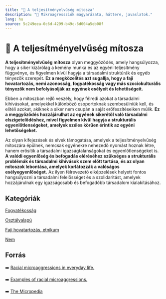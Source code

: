 ```yaml
---
title: "🚫 A teljesítményelvűség mítosza"
description: "🚫 Mikroagressziók magyarázata, háttere, javaslatok."
lang: hu
source: 5c249eea-0c6d-4299-b49c-6d004a5eb08f
---
```


<div class="wiki-content agression-title">

# 🚫 A teljesítményelvűség mítosza

**A teljesítményelvűség mítosza** olyan meggyőződés, amely hangsúlyozza, hogy a siker kizárólag a kemény munka és az egyéni teljesítmény függvénye, és figyelmen kívül hagyja a társadalmi struktúrák és egyéb tényezők szerepét. **Ez a megközelítés azt sugallja, hogy a faji hovatartozás, nemi azonosság, fogyatékosság vagy más szociokulturális tényezők nem befolyásolják az egyének esélyeit és lehetőségeit.**

Ebben a mítoszban rejlő veszély, hogy félredi azokat a társadalmi kihívásokat, amelyekkel különböző csoportoknak szembesülniük kell, és elítéli azokat, akiknek a siker nem csupán a saját erőfeszítéseiken múlik. **Ez a meggyőződés hozzájárulhat az egyének sikerétől való társadalmi elszigetelődéshez, mivel figyelmen kívül hagyja a strukturális egyenlőtlenségeket, amelyek széles körűen érintik az egyéni lehetőségeket.**

Az olyan kifejezések és elvek támogatása, amelyek a teljesítményelvűség mítoszára épülnek, nemcsak egyénekre nehezedő nyomást hoznak létre, hanem erősítik a társadalmi igazságtalanságokat és egyenlőtlenségeket is. **A valódi egyenlőség és befogadás eléréséhez szükséges a strukturális problémák és társadalmi kihívások szem előtt tartása, és az olyan mítoszok lebontása, amelyek korlátozzák a valóságos esélyegyenlőséget.** Az ilyen félrevezető elképzelések helyett fontos hangsúlyozni a társadalmi felelősséget és a szolidaritást, amelyek hozzájárulnak egy igazságosabb és befogadóbb társadalom kialakításához.


<div class="categories">

## Kategóriák

[Fogyatékosság](/#/entry?id=fogyatekossag)

[Osztályalapú](/#/entry?id=kor)

[Faji hovatartozás, etnikum](/#/entry?id=faji-hovatartozas-etnikum)

[Nem](/#/entry?id=nem)

</div>

## Forrás

➡️ [Racial microaggressions in everyday life.](https://auburn.edu/equitytaskforce/pdf/Racial_MicroaggressionsshortVersion.pdf)


➡️ [Examples of racial microaggressions.](https://sph.umn.edu/site/docs/hewg/microaggressions.pdf)


➡️ [The Micropedia](https://www.themicropedia.org/)


</div>